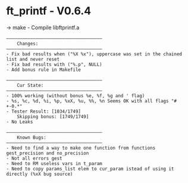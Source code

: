 # ft_printf - V0.6.4

-> make - Compile libftprintf.a

    ————————————————————————————————————
    	Changes:
    ————————————————————————————————————
	- Fix bad results when ("%X %x"), uppercase was set in the chained list and never reset
	- Fix bad results with ("%.p", NULL)
	- Add bonus rule in Makefile

    ————————————————————————————————————
		Cur State:
	————————————————————————————————————
	- 100% working (without bonus %e, %f, %g and ' flag)
    - %s, %c, %d, %i, %p, %xX, %u, %%, %n Seems OK with all flags "# +-0.*"
	- Tester Result: [1034/1749]
		Skipping bonus: [1749/1749]
	- No Leaks

	————————————————————————————————————
    	Known Bugs:
	————————————————————————————————————
    - Need to find a way to make one function from functions gest_precision and no_precision
    - Not all errors gest
	- Need to RM useless vars in t_param
	- Need to copy params_list elem to cur_param istead of using it directly (%xX bug source)
